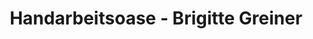 ---
title: "Handarbeitsoase - Brigitte Greiner"
url: /leobersdorf/handarbeitsoase-brigitte-greiner/
shop: Basteln
---